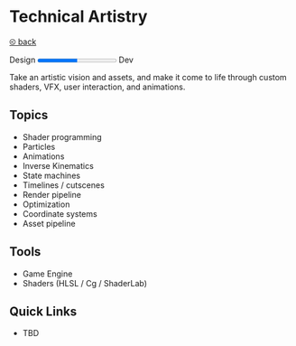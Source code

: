# Technical Artistry

[&olt; back](../README.md)

Design <progress value="0.5"></progress> Dev

Take an artistic vision and assets, and make it come to life through custom shaders, VFX, user interaction, and animations.

## Topics

* Shader programming
* Particles
* Animations
* Inverse Kinematics
* State machines
* Timelines / cutscenes
* Render pipeline
* Optimization
* Coordinate systems
* Asset pipeline

## Tools

* Game Engine
* Shaders (HLSL / Cg / ShaderLab)

## Quick Links

* TBD